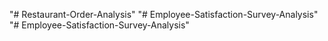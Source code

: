 "# Restaurant-Order-Analysis" 
"# Employee-Satisfaction-Survey-Analysis" 
"# Employee-Satisfaction-Survey-Analysis" 
